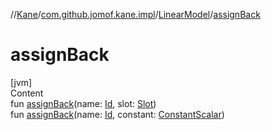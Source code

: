 //[Kane](../../index.md)/[com.github.jomof.kane.impl](../index.md)/[LinearModel](index.md)/[assignBack](assign-back.md)



# assignBack  
[jvm]  
Content  
fun [assignBack](assign-back.md)(name: [Id](../index.md#%5Bcom.github.jomof.kane.impl%2FId%2F%2F%2FPointingToDeclaration%2F%5D%2FClasslikes%2F-1356131440), slot: [Slot](../-slot/index.md))  
fun [assignBack](assign-back.md)(name: [Id](../index.md#%5Bcom.github.jomof.kane.impl%2FId%2F%2F%2FPointingToDeclaration%2F%5D%2FClasslikes%2F-1356131440), constant: [ConstantScalar](../-constant-scalar/index.md))  



